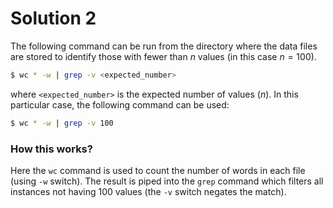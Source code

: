 # Solution 2

The following command can be run from the directory where the data files are stored to identify those with fewer than $n$ values (in this case $n=100$).

```bash
$ wc * -w | grep -v <expected_number>
```
where `<expected_number>` is the expected number of values ($n$). In this particular case, the following command can be used:

```bash
$ wc * -w | grep -v 100
```

### How this works?
Here the `wc` command is used to count the number of words in each file (using `-w` switch). The result is piped into the `grep` command which filters all instances not having 100 values (the `-v` switch negates the match).
